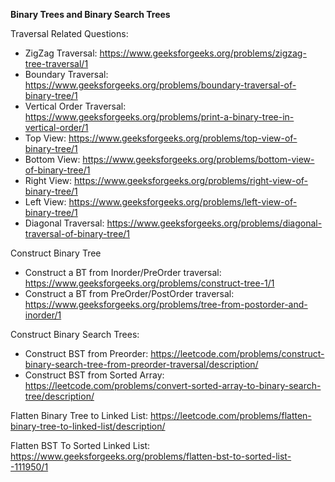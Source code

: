 **Binary Trees and Binary Search Trees**


Traversal Related Questions:
- ZigZag Traversal: https://www.geeksforgeeks.org/problems/zigzag-tree-traversal/1
- Boundary Traversal: https://www.geeksforgeeks.org/problems/boundary-traversal-of-binary-tree/1
- Vertical Order Traversal: https://www.geeksforgeeks.org/problems/print-a-binary-tree-in-vertical-order/1
- Top View: https://www.geeksforgeeks.org/problems/top-view-of-binary-tree/1
- Bottom View: https://www.geeksforgeeks.org/problems/bottom-view-of-binary-tree/1
- Right View: https://www.geeksforgeeks.org/problems/right-view-of-binary-tree/1
- Left View: https://www.geeksforgeeks.org/problems/left-view-of-binary-tree/1
- Diagonal Traversal: https://www.geeksforgeeks.org/problems/diagonal-traversal-of-binary-tree/1

Construct Binary Tree
- Construct a BT from Inorder/PreOrder traversal: https://www.geeksforgeeks.org/problems/construct-tree-1/1
- Construct a BT from PreOrder/PostOrder traversal: https://www.geeksforgeeks.org/problems/tree-from-postorder-and-inorder/1

Construct Binary Search Trees:
- Construct BST from Preorder: https://leetcode.com/problems/construct-binary-search-tree-from-preorder-traversal/description/
- Construct BST from Sorted Array: https://leetcode.com/problems/convert-sorted-array-to-binary-search-tree/description/

Flatten Binary Tree to Linked List: https://leetcode.com/problems/flatten-binary-tree-to-linked-list/description/

Flatten BST To Sorted Linked List: https://www.geeksforgeeks.org/problems/flatten-bst-to-sorted-list--111950/1
